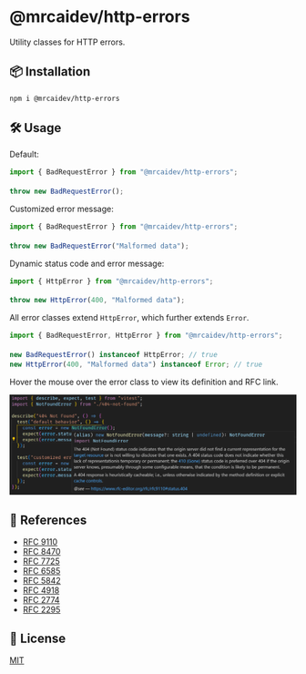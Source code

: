 # @mrcaidev/http-errors

Utility classes for HTTP errors.

## 📦 Installation

```sh
npm i @mrcaidev/http-errors
```

## 🛠️ Usage

Default:

```ts
import { BadRequestError } from "@mrcaidev/http-errors";

throw new BadRequestError();
```

Customized error message:

```ts
import { BadRequestError } from "@mrcaidev/http-errors";

throw new BadRequestError("Malformed data");
```

Dynamic status code and error message:

```ts
import { HttpError } from "@mrcaidev/http-errors";

throw new HttpError(400, "Malformed data");
```

All error classes extend `HttpError`, which further extends `Error`.

```ts
import { BadRequestError, HttpError } from "@mrcaidev/http-errors";

new BadRequestError() instanceof HttpError; // true
new HttpError(400, "Malformed data") instanceof Error; // true
```

Hover the mouse over the error class to view its definition and RFC link.

![Hover tooltip](assets/hover.png)

## 🔎 References

- [RFC 9110](https://www.rfc-editor.org/rfc/rfc9110)
- [RFC 8470](https://www.rfc-editor.org/rfc/rfc8470)
- [RFC 7725](https://www.rfc-editor.org/rfc/rfc7725)
- [RFC 6585](https://www.rfc-editor.org/rfc/rfc6585)
- [RFC 5842](https://www.rfc-editor.org/rfc/rfc5842)
- [RFC 4918](https://www.rfc-editor.org/rfc/rfc4918)
- [RFC 2774](https://www.rfc-editor.org/rfc/rfc2774)
- [RFC 2295](https://www.rfc-editor.org/rfc/rfc2295)

## 📜 License

[MIT](LICENSE)
